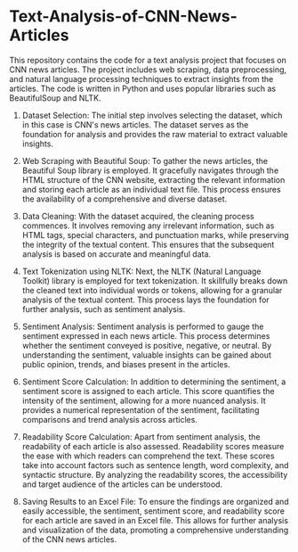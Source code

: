 # Text-Analysis-of-CNN-News-Articles
This repository contains the code for a text analysis project that focuses on CNN news articles. The project includes web scraping, data preprocessing, and natural language processing techniques to extract insights from the articles. The code is written in Python and uses popular libraries such as BeautifulSoup and NLTK.

1. Dataset Selection: The initial step involves selecting the dataset, which in this case is CNN's news articles. The dataset serves as the foundation for analysis and provides the raw material to extract valuable insights.

2. Web Scraping with Beautiful Soup: To gather the news articles, the Beautiful Soup library is employed. It gracefully navigates through the HTML structure of the CNN website, extracting the relevant information and storing each article as an individual text file. This process ensures the availability of a comprehensive and diverse dataset.

3. Data Cleaning: With the dataset acquired, the cleaning process commences. It involves removing any irrelevant information, such as HTML tags, special characters, and punctuation marks, while preserving the integrity of the textual content. This ensures that the subsequent analysis is based on accurate and meaningful data.

4. Text Tokenization using NLTK: Next, the NLTK (Natural Language Toolkit) library is employed for text tokenization. It skillfully breaks down the cleaned text into individual words or tokens, allowing for a granular analysis of the textual content. This process lays the foundation for further analysis, such as sentiment analysis.

5. Sentiment Analysis: Sentiment analysis is performed to gauge the sentiment expressed in each news article. This process determines whether the sentiment conveyed is positive, negative, or neutral. By understanding the sentiment, valuable insights can be gained about public opinion, trends, and biases present in the articles.

6. Sentiment Score Calculation: In addition to determining the sentiment, a sentiment score is assigned to each article. This score quantifies the intensity of the sentiment, allowing for a more nuanced analysis. It provides a numerical representation of the sentiment, facilitating comparisons and trend analysis across articles.

7. Readability Score Calculation: Apart from sentiment analysis, the readability of each article is also assessed. Readability scores measure the ease with which readers can comprehend the text. These scores take into account factors such as sentence length, word complexity, and syntactic structure. By analyzing the readability scores, the accessibility and target audience of the articles can be understood.

8. Saving Results to an Excel File: To ensure the findings are organized and easily accessible, the sentiment, sentiment score, and readability score for each article are saved in an Excel file. This allows for further analysis and visualization of the data, promoting a comprehensive understanding of the CNN news articles.
